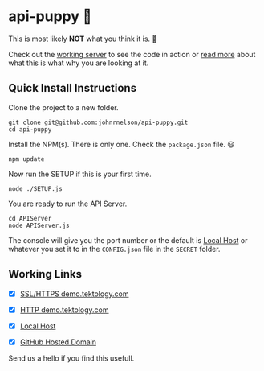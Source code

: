 # api-puppy :dog:

This is most likely **NOT** what you think it is. :thinking:

Check out the [working server](https://demo.tektology.com/) to see the code in action or
[read more](https://api-puppy.johnrnelson.com/) about what this is what why you are looking at it.

## Quick Install Instructions
Clone the project to a new folder.

    git clone git@github.com:johnrnelson/api-puppy.git
    cd api-puppy

Install the NPM(s). There is only one. Check the `package.json` file. :smiley:

    npm update

Now run the SETUP if this is your first time.

    node ./SETUP.js
 
You are ready to run the API Server. 

    cd APIServer
    node APIServer.js

The console will give you the port number or the default is 
[Local Host](http://localhost:9080) or whatever you set it to in the 
`CONFIG.json` file in the `SECRET` folder. 




## Working Links
- [x] [SSL/HTTPS demo.tektology.com](https://demo.tektology.com/)  
- [x] [HTTP demo.tektology.com](http://demo.tektology.com/)
- [x] [Local Host](http://0.0.0.0:9080) 
- [x] [GitHub Hosted Domain](https://api-puppy.johnrnelson.com/)

 
Send us a hello if you find this usefull. 

